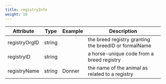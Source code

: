 ```yaml
---
title: registryInfo
weight: 10
---
```


Attribute 		| Type 		| Example 			| Description
--------- 		| ------- 	| ----------- 		| -----------
registryOrgID 	| string 	| 					| the breed registry granting the breedID or formalName
registryID 		| string 	| 					| a horse-unique code from a breed registry
registryName 	| string 	| Donner 			| the name of the animal as related to a registry
